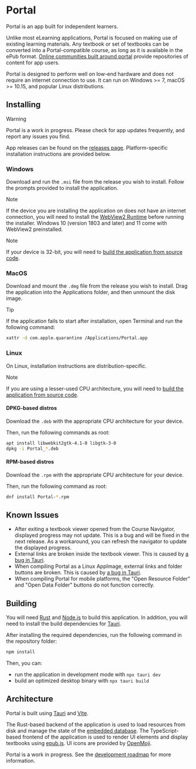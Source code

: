 # Portal

Portal is an app built for independent learners.

Unlike most eLearning applications, Portal is focused on making use of existing learning materials. Any textbook or set of textbooks can be converted into a Portal-compatible course, as long as it is available in the ePub format. [Online communities built around portal](https://github.com/School-of-Life-Project/Portal-App/wiki/Community-Content) provide repositories of content for app users.

Portal is designed to perform well on low-end hardware and does not require an internet connection to use. It can run on Windows >= 7, macOS >= 10.15, and popular Linux distributions.

## Installing

> [!WARNING]
> Portal is a work in progress. Please check for app updates frequently, and report any issues you find.

App releases can be found on the [releases page](https://github.com/School-of-Life-Project/Portal-App/releases/). Platform-specific installation instructions are provided below.

### Windows

Download and run the `.msi` file from the release you wish to install. Follow the prompts provided to install the application.

> [!NOTE]
> If the device you are installing the application on does not have an internet connection, you will need to install the [WebView2 Runtime](https://developer.microsoft.com/en-us/microsoft-edge/webview2/#download) before running the installer. Windows 10 (version 1803 and later) and 11 come with WebView2 preinstalled.

> [!NOTE]
> If your device is 32-bit, you will need to [build the application from source code](#building).

### MacOS

Download and mount the `.dmg` file from the release you wish to install. Drag the application into the Applications folder, and then unmount the disk image.

> [!TIP]
> If the application fails to start after installation, open Terminal and run the following command:
>
> ```bash
> xattr -d com.apple.quarantine /Applications/Portal.app
> ```

### Linux

On Linux, installation instructions are distribution-specific.

> [!NOTE]
> If you are using a lesser-used CPU architecture, you will need to [build the application from source code](#building).

#### DPKG-based distros

Download the `.deb` with the appropriate CPU architecture for your device.

Then, run the following commands as root:

```bash
apt install libwebkit2gtk-4.1-0 libgtk-3-0
dpkg -i Portal_*.deb
```

#### RPM-based distros

Download the `.rpm` with the appropriate CPU architecture for your device.

Then, run the following command as root:

```bash
dnf install Portal-*.rpm
```

## Known Issues
- After exiting a textbook viewer opened from the Course Navigator, displayed progress may not update. This is a bug and will be fixed in the next release. As a workaround, you can refresh the navigator to update the displayed progress.
- External links are broken inside the textbook viewer. This is caused by [a bug in Tauri](https://github.com/tauri-apps/tauri/issues/9912).
- When compiling Portal as a Linux AppImage, external links and folder buttons are broken. This is caused by [a bug in Tauri](https://github.com/tauri-apps/tauri/issues/6172).
- When compiling Portal for mobile platforms, the "Open Resource Folder" and "Open Data Folder" buttons do not function correctly.

## Building

You will need [Rust](https://www.rust-lang.org/tools/install) and [Node.js](https://nodejs.org/en/download) to build this application. In addition, you will need to install the build dependencies for [Tauri](https://v2.tauri.app/start/prerequisites/).

After installing the required dependencies, run the following command in the repository folder:

```bash
npm install
```

Then, you can:
- run the application in development mode with `npx tauri dev`
- build an optimized desktop binary with `npx tauri build`

## Architecture

Portal is built using [Tauri](https://tauri.app) and [Vite](https://vitejs.dev).

The Rust-based backend of the application is used to load resources from disk and manage the state of the [embedded database](https://github.com/spacejam/sled). The TypeScript-based frontend of the application is used to render UI elements and display textbooks using [epub.js](https://github.com/futurepress/epub.js/). UI icons are provided by [OpenMoji](https://openmoji.org).

Portal is a work in progress. See the [development roadmap](TODO.md) for more information.